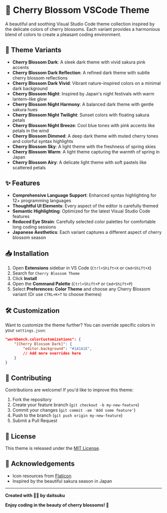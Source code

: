 # 🌸 Cherry Blossom VSCode Theme

A beautiful and soothing Visual Studio Code theme collection inspired by the delicate colors of cherry blossoms. Each variant provides a harmonious blend of colors to create a pleasant coding environment.

## 🎨 Theme Variants

- **Cherry Blossom Dark**: A sleek dark theme with vivid sakura pink accents
- **Cherry Blossom Dark Reflection**: A refined dark theme with subtle cherry blossom reflections
- **Cherry Blossom Dark Vivid**: Vibrant nature-inspired colors on a minimal dark background
- **Cherry Blossom Night**: Inspired by Japan's night festivals with warm lantern-like glow
- **Cherry Blossom Night Harmony**: A balanced dark theme with gentle sakura hues
- **Cherry Blossom Night Twilight**: Sunset colors with floating sakura petals
- **Cherry Blossom Night Breeze**: Cool blue tones with pink accents like petals in the wind
- **Cherry Blossom Dimmed**: A deep dark theme with muted cherry tones and colorful syntax highlights
- **Cherry Blossom Sky**: A light theme with the freshness of spring skies
- **Cherry Blossom Warm**: A light theme capturing the warmth of spring in Japan
- **Cherry Blossom Airy**: A delicate light theme with soft pastels like scattered petals

## ✨ Features

- **Comprehensive Language Support**: Enhanced syntax highlighting for 12+ programming languages
- **Thoughtful UI Elements**: Every aspect of the editor is carefully themed
- **Semantic Highlighting**: Optimized for the latest Visual Studio Code features
- **Reduced Eye Strain**: Carefully selected color palettes for comfortable long coding sessions
- **Japanese Aesthetics**: Each variant captures a different aspect of cherry blossom season

## 📥 Installation

1. Open **Extensions** sidebar in VS Code (`Ctrl+Shift+X` or `Cmd+Shift+X`)
2. Search for `Cherry Blossom Theme`
3. Click **Install**
4. Open the **Command Palette** (`Ctrl+Shift+P` or `Cmd+Shift+P`)
5. Select **Preferences: Color Theme** and choose any Cherry Blossom variant (Or use `CTRL+K+T` to choose themes)

## 🛠️ Customization

Want to customize the theme further? You can override specific colors in your `settings.json`:

```json
"workbench.colorCustomizations": {
    "[Cherry Blossom Dark]": {
        "editor.background": "#1A1A1E",
        // Add more overrides here
    }
}
```

## 🤝 Contributing

Contributions are welcome! If you'd like to improve this theme:

1. Fork the repository
2. Create your feature branch (`git checkout -b my-new-feature`)
3. Commit your changes (`git commit -am 'Add some feature'`)
4. Push to the branch (`git push origin my-new-feature`)
5. Submit a Pull Request

## 📄 License

This theme is released under the [MIT License](LICENSE).

## 🙏 Acknowledgements

- Icon resources from [Flaticon](https://www.flaticon.com/)
- Inspired by the beautiful sakura season in Japan

---

**Created with 💖🌸 by daitsuku**

**Enjoy coding in the beauty of cherry blossoms! 🌸**